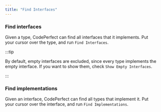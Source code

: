 ```yaml
---
title: "Find Interfaces"
---
```


### Find interfaces

Given a type, CodePerfect can find all interfaces that it implements. Put your
cursor over the type, and run `Find Interfaces`.

:::tip

By default, empty interfaces are excluded, since every type implements the empty
interface. If you want to show them, check `Show Empty Interfaces`.

:::

### Find implementations

Given an interface, CodePerfect can find all types that implement it. Put your cursor
over the interface, and run `Find Implementations`.